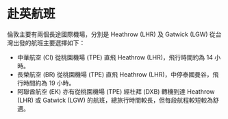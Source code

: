 # 赴英航班

倫敦主要有兩個長途國際機場，分別是 Heathrow (LHR) 及 Gatwick (LGW) 從台灣出發的航班主要選擇如下：
* 中華航空 (CI) 從桃園機場 (TPE) 直飛 Heathrow (LHR)，飛行時間約為 14 小時。
* 長榮航空 (BR) 從桃園機場 (TPE) 直飛 Heathrow (LHR)，中停泰國曼谷，飛行時間約為 19 小時。
* 阿聯酋航空 (EK) 亦有從桃園機場 (TPE) 經杜拜 (DXB) 轉機到達 Heathrow (LHR) 或 Gatwick (LGW) 的航班，總旅行時間較長，但每段航程較短較為舒適。
